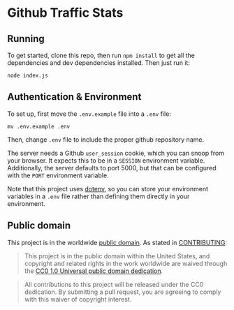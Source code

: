 # Github Traffic Stats

## Running

To get started, clone this repo, then run `npm install` to get all the dependencies and dev dependencies installed.  Then just run it:

```
node index.js
```

## Authentication & Environment

To set up, first move the `.env.example` file into a `.env` file:

```
mv .env.example .env
```

Then, change `.env` file to include the proper github repository name.

The server needs a Github `user_session` cookie, which you can snoop from your browser.  It expects this to be in a `SESSION` environment variable.  Additionally, the server defaults to port 5000, but that can be configured with the `PORT` environment variable.

Note that this project uses [dotenv](https://www.npmjs.com/package/dotenv), so you can store your environment variables in a `.env` file rather than defining them directly in your environment.

## Public domain

This project is in the worldwide [public domain](LICENSE.md). As stated in [CONTRIBUTING](CONTRIBUTING.md):

> This project is in the public domain within the United States, and copyright and related rights in the work worldwide are waived through the [CC0 1.0 Universal public domain dedication](https://creativecommons.org/publicdomain/zero/1.0/).

> All contributions to this project will be released under the CC0 dedication. By submitting a pull request, you are agreeing to comply with this waiver of copyright interest.
